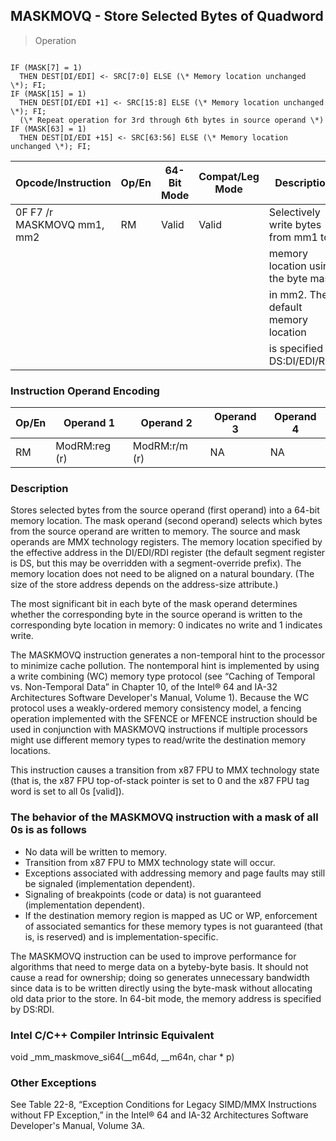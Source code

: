 ## MASKMOVQ - Store Selected Bytes of Quadword

> Operation
``` slim

IF (MASK[7] = 1)
  THEN DEST[DI/EDI] <- SRC[7:0] ELSE (\* Memory location unchanged \*); FI;
IF (MASK[15] = 1)
  THEN DEST[DI/EDI +1] <- SRC[15:8] ELSE (\* Memory location unchanged \*); FI;
  (\* Repeat operation for 3rd through 6th bytes in source operand \*)
IF (MASK[63] = 1)
  THEN DEST[DI/EDI +15] <- SRC[63:56] ELSE (\* Memory location unchanged \*); FI;

```

 Opcode/Instruction        | Op/En| 64-Bit Mode| Compat/Leg Mode| Description                        
 ---  | --- | --- | --- | ---
 0F F7 /r MASKMOVQ mm1, mm2| RM   | Valid      | Valid          | Selectively write bytes from mm1 to
                           |      |            |                | memory location using the byte mask
                           |      |            |                | in mm2. The default memory location
                           |      |            |                | is specified by DS:DI/EDI/RDI.     

### Instruction Operand Encoding
 Op/En| Operand 1    | Operand 2    | Operand 3| Operand 4
 ---  | --- | --- | --- | ---
 RM   | ModRM:reg (r)| ModRM:r/m (r)| NA       | NA       

### Description
Stores selected bytes from the source operand (first operand) into a 64-bit
memory location. The mask operand (second operand) selects which bytes from
the source operand are written to memory. The source and mask operands are MMX
technology registers. The memory location specified by the effective address
in the DI/EDI/RDI register (the default segment register is DS, but this may
be overridden with a segment-override prefix). The memory location does not
need to be aligned on a natural boundary. (The size of the store address depends
on the address-size attribute.)

The most significant bit in each byte of the mask operand determines whether
the corresponding byte in the source operand is written to the corresponding
byte location in memory: 0 indicates no write and 1 indicates write.

The MASKMOVQ instruction generates a non-temporal hint to the processor to minimize
cache pollution. The nontemporal hint is implemented by using a write combining
(WC) memory type protocol (see “Caching of Temporal vs. Non-Temporal Data” in
Chapter 10, of the Intel® 64 and IA-32 Architectures Software Developer's Manual,
Volume 1). Because the WC protocol uses a weakly-ordered memory consistency
model, a fencing operation implemented with the SFENCE or MFENCE instruction
should be used in conjunction with MASKMOVQ instructions if multiple processors
might use different memory types to read/write the destination memory locations.

This instruction causes a transition from x87 FPU to MMX technology state (that
is, the x87 FPU top-of-stack pointer is set to 0 and the x87 FPU tag word is
set to all 0s [valid]).

### The behavior of the MASKMOVQ instruction with a mask of all 0s is as follows

 - No data will be written to memory.
 - Transition from x87 FPU to MMX technology state will occur.
 - Exceptions associated with addressing memory and page faults may still be signaled
(implementation dependent).
 - Signaling of breakpoints (code or data) is not guaranteed (implementation dependent).
 - If the destination memory region is mapped as UC or WP, enforcement of associated
semantics for these memory types is not guaranteed (that is, is reserved) and
is implementation-specific.

The MASKMOVQ instruction can be used to improve performance for algorithms that
need to merge data on a byteby-byte basis. It should not cause a read for ownership;
doing so generates unnecessary bandwidth since data is to be written directly
using the byte-mask without allocating old data prior to the store. In 64-bit
mode, the memory address is specified by DS:RDI.



### Intel C/C++ Compiler Intrinsic Equivalent
void _mm_maskmove_si64(__m64d, __m64n, char \* p)


### Other Exceptions
See Table 22-8, “Exception Conditions for Legacy SIMD/MMX Instructions without
FP Exception,” in the Intel® 64 and IA-32 Architectures Software Developer's
Manual, Volume 3A.
